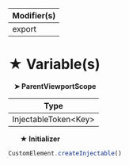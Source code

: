 | Modifier(s)                            |
|----------------------------------------|
| export |

# &#9733; Variable(s)

&nbsp;&nbsp; **&#10148; ParentViewportScope**

| Type                        |
|-----------------------------|
| InjectableToken&lt;Key&gt; |

&nbsp;&nbsp;&nbsp;&nbsp;&nbsp; **&#9733; Initializer**

```ts
CustomElement.createInjectable()
```